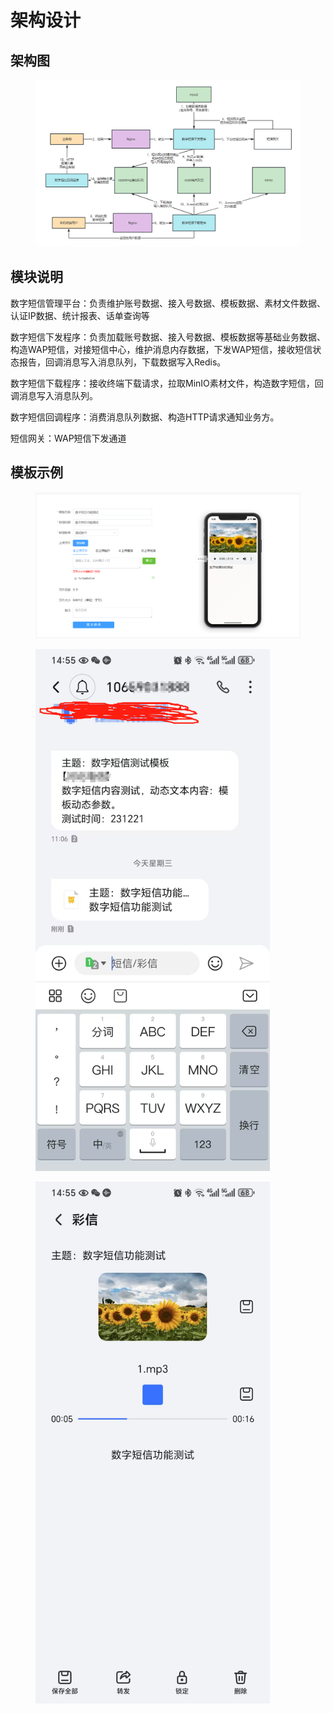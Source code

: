 # 架构设计

## 架构图

<figure><img src=".gitbook/assets/image (49).png" alt=""><figcaption></figcaption></figure>

## 模块说明

数字短信管理平台：负责维护账号数据、接入号数据、模板数据、素材文件数据、认证IP数据、统计报表、话单查询等

数字短信下发程序：负责加载账号数据、接入号数据、模板数据等基础业务数据、构造WAP短信，对接短信中心，维护消息内存数据，下发WAP短信，接收短信状态报告，回调消息写入消息队列，下载数据写入Redis。

数字短信下载程序：接收终端下载请求，拉取MinIO素材文件，构造数字短信，回调消息写入消息队列。

数字短信回调程序：消费消息队列数据、构造HTTP请求通知业务方。

短信网关：WAP短信下发通道

## 模板示例

<figure><img src=".gitbook/assets/image (2).png" alt=""><figcaption></figcaption></figure>





<figure><img src=".gitbook/assets/image.png" alt="" width="375"><figcaption></figcaption></figure>

<figure><img src=".gitbook/assets/image (1).png" alt="" width="375"><figcaption></figcaption></figure>
